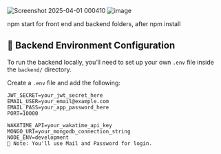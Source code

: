 ![Screenshot 2025-04-01 000410](https://github.com/user-attachments/assets/cb1e65a5-9818-4138-bb23-776168fbbe11)
![image](https://github.com/user-attachments/assets/88573add-2913-43ef-a7b1-1fa2f93e6ce8)

npm start for front end and backend folders, after npm install

## 🔧 Backend Environment Configuration

To run the backend locally, you’ll need to set up your own `.env` file inside the `backend/` directory.

Create a `.env` file and add the following:

```env
JWT_SECRET=your_jwt_secret_here
EMAIL_USER=your_email@example.com
EMAIL_PASS=your_app_password_here
PORT=10000

WAKATIME_API=your_wakatime_api_key
MONGO_URI=your_mongodb_connection_string
NODE_ENV=development
📌 Note: You'll use Mail and Password for login.

